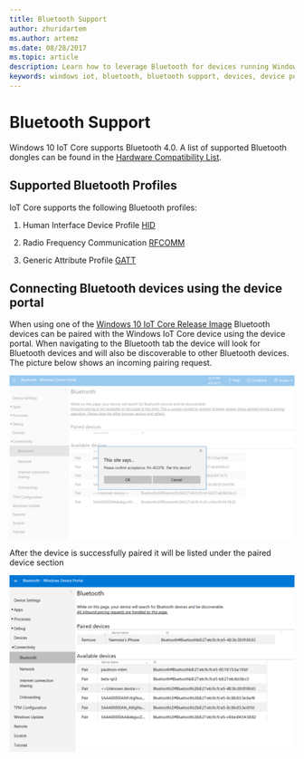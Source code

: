 ```yaml
---
title: Bluetooth Support
author: zhuridartem
ms.author: artemz
ms.date: 08/28/2017
ms.topic: article
description: Learn how to leverage Bluetooth for devices running Windows 10 IoT Core.
keywords: windows iot, bluetooth, bluetooth support, devices, device portal
---
```


# Bluetooth Support
Windows 10 IoT Core supports Bluetooth 4.0. A list of supported Bluetooth dongles can be found in the [Hardware Compatibility List](../learn-about-hardware/HardwareCompatList.md).

## Supported Bluetooth Profiles
IoT Core supports the following Bluetooth profiles:

1.  Human Interface Device Profile [HID](https://www.microsoftstore.com/store/msusa/en_US/pdp/Microsoft-Universal-Foldable-Keyboard/productID.315201200)

2.  Radio Frequency Communication [RFCOMM](https://github.com/ms-iot/remote-wiring)

3.  Generic Attribute Profile [GATT](https://developer.microsoft.com/en-us/windows/iot/samples/blegatt)

## Connecting Bluetooth devices using the device portal
When using one of the [Windows 10 IoT Core Release Image](https://developer.microsoft.com/en-us/windows/iot/downloads) Bluetooth devices can be paired with the Windows IoT Core device using the device portal. When navigating to the Bluetooth tab the device will look for Bluetooth devices and will also be discoverable to other Bluetooth devices. The picture below shows an incoming pairing request. 

![Bluetooth Incoming Pairing](../media/Bluetooth/Portal_BT_2.png)

After the device is successfully paired it will be listed under the paired device section 

![Bluetooth Incoming Pairing](../media/Bluetooth/Portal_BT_3.png)
